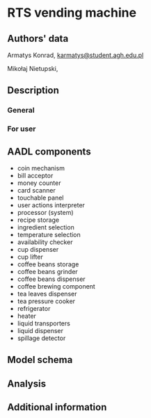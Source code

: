 # RTS vending machine

## Authors' data

Armatys Konrad, karmatys@student.agh.edu.pl

Mikołaj Nietupski, 

## Description

### General

### For user

## AADL components

- coin mechanism
- bill acceptor
- money counter
- card scanner
- touchable panel
- user actions interpreter
- processor (system)
- recipe storage
- ingredient selection
- temperature selection
- availability checker
- cup dispenser
- cup lifter
- coffee beans storage
- coffee beans grinder
- coffee beans dispenser
- coffee brewing component
- tea leaves dispenser
- tea pressure cooker
- refrigerator
- heater
- liquid transporters
- liquid dispenser
- spillage detector



## Model schema

## Analysis

## Additional information
